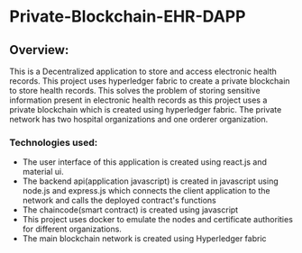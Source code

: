 # Private-Blockchain-EHR-DAPP
## Overview:
This is a Decentralized application to store and access electronic health records. This project uses hyperledger fabric to create a private blockchain to store health records.
This solves the problem of storing sensitive information present in electronic health records as this project uses a private blockchain which is created using hyperledger fabric.
The private network has two hospital organizations and one orderer organization.

### Technologies used:
- The user interface of this application is created using react.js and material ui.
- The backend api(application javascript) is created in javascript using node.js and express.js which connects the client application to the network and calls the deployed contract's functions
- The chaincode(smart contract) is created using javascript
- This project uses docker to emulate the nodes and certificate authorities for different organizations.
- The main blockchain network is created using Hyperledger fabric


